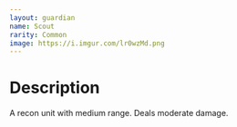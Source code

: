 ```yaml
---
layout: guardian
name: Scout
rarity: Common
image: https://i.imgur.com/lr0wzMd.png
---
```


# Description

A recon unit with medium range. Deals moderate damage.
